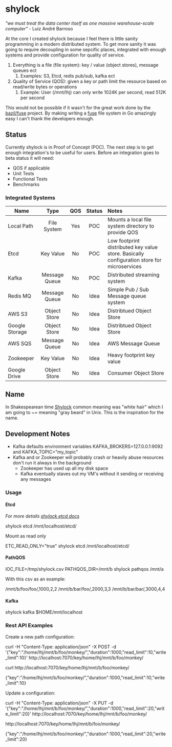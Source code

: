 

# shylock

_"we must treat the data center itself as one massive warehouse-scale computer"_ - Luiz André Barroso

At the core I created shylock because I feel there is little sanity programming in a modern distributed system. To get more sanity it was going to require decoupling in some sepcific places, integrated with enough systems and provide configuration for quality of service.

1. Everything is a file (file system): key / value (object stores), message queues ect
   1. Examples: S3, Etcd, redis pub/sub, kafka ect
1. Quality of Service (QOS): given a key or path limit the resource based on read/write bytes or operations
   1. Example: User (/mnt/lhj) can only write 1024K per second, read 512K per second

This would not be possible if it wasn't for the great work done by the [bazil/fuse](https://bazil.org/fuse/) project. By making writing a [fuse](https://github.com/libfuse/libfuse) file system in Go amazingly easy I can't thank the developers enough. 

## Status

Currently shylock is in Proof of Concept (POC). The next step is to get enough integration's to be useful for users. Before an integration goes to beta status it will need:

* QOS if applicable
* Unit Tests
* Functional Tests
* Benchmarks

### Integrated Systems

| Name           | Type          | QOS | Status | Notes |
| -------------- |:-------------:|:---:|:------:| :---- |
| Local Path     | File System   | Yes | POC    | Mounts a local file system directory to provide QOS |
| Etcd           | Key Value     | No  | POC    | Low footprint distributed key value store. Basically configuration store for microservices |
| Kafka          | Message Queue | No  | POC    | Distributed streaming system |
| Redis MQ       | Message Queue | No  | Idea   | Simple Pub / Sub Message queue system |
| AWS S3         | Object Store  | No  | Idea   | Distribtued Object Store |
| Google Storage | Object Store  | No  | Idea   | Distribtued Object Store |
| AWS SQS        | Message Queue | No  | Idea   | AWS Message Queue  |
| Zookeeper      | Key Value     | No  | Idea   | Heavy footprint key value |
| Google Drive   | Object Store  | No  | Idea   | Consumer Object Store |


## Name

In Shakespearean time [Shylock](https://en.wikipedia.org/wiki/Shylock) common meaning was "white hair" which I am going to ~= meaning "gray beard" in Unix. This is the inspiration for the name.


## Development Notes

* Kafka defaults environment variables KAFKA_BROKERS=127.0.0.1:9092 and KAFKA_TOPIC="my_topic"
* Kafka and or Zookeeper will probably crash or heavily abuse resources don't run it always in the background
  * Zookeeper has used up all my disk space
  * Kafka eventually staves out my VM's without it sending or receiving any messages
 
### Usage

#### Etcd

  _For more details [shylock etcd docs](docs/etcd.rst)_

  shylock etcd /mnt/localhost/etcd/

  Mount as read only
  
  ETC_READ_ONLY="true" shylock etcd /mnt/localhost/etcd/


####  PathQOS 

  IOC_FILE=/tmp/shylock.csv PATHQOS_DIR=/mnt/b shylock pathqos /mnt/a

With this csv as an example:

  /mnt/b/foo/foo/,1000,2,2
  /mnt/b/bar/foo/,2000,3,3
  /mnt/b/bar/bar/,3000,4,4

#### Kafka 

  shylock kafka $HOME/mnt/localhost


### Rest API Examples

Create a new path configuration:


  curl -H "Content-Type: application/json" -X POST -d '{"key":"/home/lhj/mnt/b/foo/monkey/","duration":1000,"read_limit":10,"write_limit":10}' http://localhost:7070/key/home/lhj/mnt/b/foo/monkey/

  curl http://localhost:7070/key/home/lhj/mnt/b/foo/monkey/

  {"key":"/home/lhj/mnt/b/foo/monkey/","duration":1000,"read_limit":10,"write_limit":10}

Update a configuration:

   curl -H "Content-Type: application/json" -X PUT -d '{"key":"/home/lhj/mnt/b/foo/monkey/","duration":1000,"read_limit":20,"write_limit":20}' http://localhost:7070/key/home/lhj/mnt/b/foo/monkey/

   http://localhost:7070/key/home/lhj/mnt/b/foo/monkey/

   {"key":"/home/lhj/mnt/b/foo/monkey/","duration":1000,"read_limit":20,"write_limit":20}
